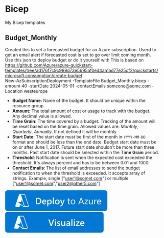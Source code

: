 # Bicep
My Bicep templates

## Budget_Monthly

Created this to set a forecasted budget for an Azure subscription. Userd to get an email alert if forecasted cost is set to go over limit coming month.
Use this json to deploy budget or do it yourself with
This is based on https://github.com/Azure/azure-quickstart-templates/tree/ad176f7c9c989d73e5695af0ed4aa1ad77e25cf2/quickstarts/microsoft.consumption/create-budget  
New-AzSubscriptionDeployment -TemplateFile Budget_Monthly.bicep -amount 40 -startDate 2024-05-01 -contactEmails someone@some.com -Location westeurope

- **Budget Name**: Name of the budget. It should be unique within the resource group.
- **Amount**: The total amount of cost or usage to track with the budget. Any decimal value is allowed.
- **Time Grain**: The time covered by a budget. Tracking of the amount will be reset based on the time grain. Allowed values are: _Monthly_, _Quarterly_, _Annually_. If not defined it will be monthly
- **Start Date**: The start date must be first of the month in `YYYY-MM-DD` format and should be less than the end date. Budget start date must be on or after June 1, 2017. Future start date shouldn't be more than three months. Past start date should be selected within the **Time Grain** period.
- **Threshold**: Notification is sent when the expected cost exceeded the threshold. It's always percent and has to be between 0.01 and 1000.
- **Contact Emails**: The list of email addresses to send the budget notification to when the threshold is exceeded. It accepts array of strings. Example, single ["user1@somet.com"] or multiple ["user1@somet.com","user2@other5.com"] 

[![Deploy To Azure](https://raw.githubusercontent.com/Azure/azure-quickstart-templates/master/1-CONTRIBUTION-GUIDE/images/deploytoazure.svg?sanitize=true)](https://portal.azure.com/#create/Microsoft.Template/uri/https%3A%2F%2Fraw.githubusercontent.com%2FMathiasgreyit%2Fbicep%2Fmain%2Fazuredeploy%2Fbudget_monthly.json)
[![Visualize](https://raw.githubusercontent.com/Azure/azure-quickstart-templates/master/1-CONTRIBUTION-GUIDE/images/visualizebutton.svg?sanitize=true)](http://armviz.io/#/?load=https%3A%2F%2Fraw.githubusercontent.com%2FMathiasgreyit%2Fbicep%2Fmain%2Fazuredeploy%2Fbudget_monthly.json)